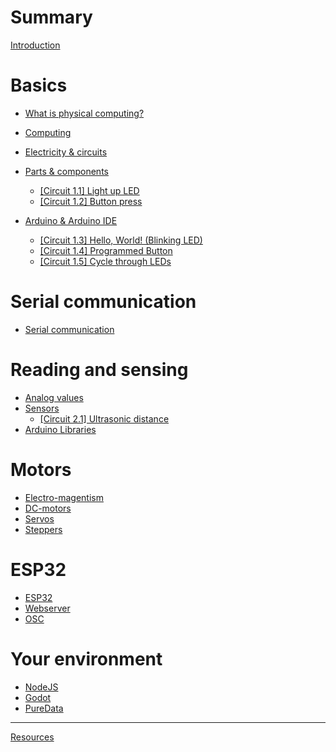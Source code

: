 # Summary

[Introduction](./README.md)

# Basics

- [What is physical computing?](basics/what-is-ps.md)

- [Computing](basics/computing.md)

- [Electricity & circuits](basics/electricity-circuits.md)

- [Parts & components](basics/parts-components.md)

    - [[Circuit 1.1] Light up LED](basics/circuit1.md)
    - [[Circuit 1.2] Button press](basics/circuit2.md)

- [Arduino & Arduino IDE](basics/arduino-ide.md)

    - [[Circuit 1.3] Hello, World! (Blinking LED)](basics/circuit-3.md)
    - [[Circuit 1.4] Programmed Button](basics/circuit-4.md)
    - [[Circuit 1.5] Cycle through LEDs](basics/circuit-5.md)

# Serial communication
- [Serial communication](serial.md)


# Reading and sensing

- [Analog values](sensors/analog.md)
- [Sensors](sensors/sensors.md)
  - [[Circuit 2.1] Ultrasonic distance](sensors/circuit-1.md)
- [Arduino Libraries](sensors/libs.md)

# Motors

- [Electro-magentism](motors/electromagnetism.md)
- [DC-motors](motors/motors.md)
- [Servos](motors/servo.md)
- [Steppers](motors/stepper.md)

# ESP32

- [ESP32](esp32/esp32.md)
- [Webserver](esp32/esp-webserver.md)
- [OSC](esp32/esp-osc.md)

# Your environment

- [NodeJS](environments/nodejs.md)
- [Godot](environments/godot.md)
- [PureData](environments/puredata.md)

-----------

[Resources](./resources.md)
